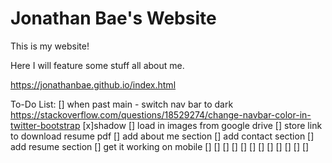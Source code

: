 # Jonathan Bae's Website

This is my website!

Here I will feature some stuff all about me.

https://jonathanbae.github.io/index.html

To-Do List:
[] when past main - switch nav bar to dark https://stackoverflow.com/questions/18529274/change-navbar-color-in-twitter-bootstrap
  [x]shadow
[] load in images from google drive
[] store link to download resume pdf
[] add about me section
[] add contact section
[] add resume section
[] get it working on mobile
[]
[]
[]
[]
[]
[]
[]
[]
[]
[]
[]
[]
